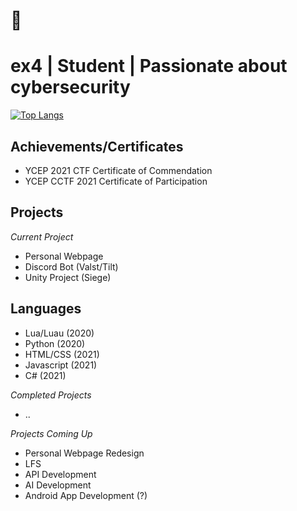  # 👋 
 # ex4 | Student | Passionate about cybersecurity
[![Top Langs](https://github-readme-stats.vercel.app/api/top-langs/?username=ex4lyt3&show_icons=true&theme=radical)](https://github.com/anuraghazra/github-readme-stats)

## Achievements/Certificates
- YCEP 2021 CTF Certificate of Commendation
- YCEP CCTF 2021 Certificate of Participation

## Projects
*Current Project*
- Personal Webpage
- Discord Bot (Valst/Tilt)
- Unity Project (Siege)

## Languages
- Lua/Luau (2020)
- Python (2020)
- HTML/CSS (2021)
- Javascript (2021)
- C# (2021)

*Completed Projects*
- ..

*Projects Coming Up*
- Personal Webpage Redesign
- LFS
- API Development
- AI Development
- Android App Development (?)
<!---
ex4lyt3/ex4lyt3 is a ✨ special ✨ repository because its `README.md` (this file) appears on your GitHub profile.
You can click the Preview link to take a look at your changes.
--->
